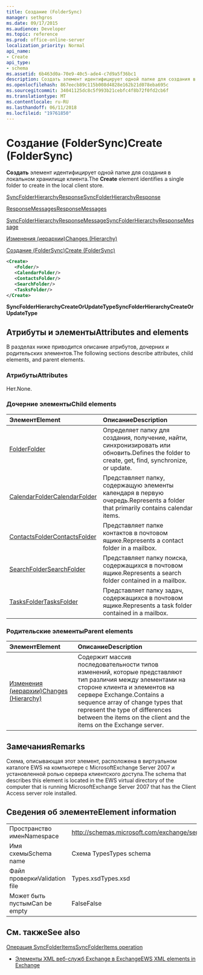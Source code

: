 ```yaml
---
title: Создание (FolderSync)
manager: sethgros
ms.date: 09/17/2015
ms.audience: Developer
ms.topic: reference
ms.prod: office-online-server
localization_priority: Normal
api_name:
- Create
api_type:
- schema
ms.assetid: 6b463d0a-70e9-40c5-ade4-c7d9a5f36bc1
description: Создать элемент идентифицирует одной папке для создания в локальном хранилище клиента.
ms.openlocfilehash: 867eecb89c115b008d4828e162b21d078eba695c
ms.sourcegitcommit: 34041125dc8c5f993b21cebfc4f8b72f0fd2cb6f
ms.translationtype: MT
ms.contentlocale: ru-RU
ms.lasthandoff: 06/11/2018
ms.locfileid: "19761850"
---
```

# <a name="create-foldersync"></a><span data-ttu-id="1b9be-103">Создание (FolderSync)</span><span class="sxs-lookup"><span data-stu-id="1b9be-103">Create (FolderSync)</span></span>

<span data-ttu-id="1b9be-104">**Создать** элемент идентифицирует одной папке для создания в локальном хранилище клиента.</span><span class="sxs-lookup"><span data-stu-id="1b9be-104">The **Create** element identifies a single folder to create in the local client store.</span></span> 
  
[<span data-ttu-id="1b9be-105">SyncFolderHierarchyResponse</span><span class="sxs-lookup"><span data-stu-id="1b9be-105">SyncFolderHierarchyResponse</span></span>](syncfolderhierarchyresponse.md)
  
[<span data-ttu-id="1b9be-106">ResponseMessages</span><span class="sxs-lookup"><span data-stu-id="1b9be-106">ResponseMessages</span></span>](responsemessages.md)
  
[<span data-ttu-id="1b9be-107">SyncFolderHierarchyResponseMessage</span><span class="sxs-lookup"><span data-stu-id="1b9be-107">SyncFolderHierarchyResponseMessage</span></span>](syncfolderhierarchyresponsemessage.md)
  
[<span data-ttu-id="1b9be-108">Изменения (иерархии)</span><span class="sxs-lookup"><span data-stu-id="1b9be-108">Changes (Hierarchy)</span></span>](changes-hierarchy.md)
  
[<span data-ttu-id="1b9be-109">Создание (FolderSync)</span><span class="sxs-lookup"><span data-stu-id="1b9be-109">Create (FolderSync)</span></span>](create-foldersync.md)
  
```xml
<Create>
   <Folder/>
   <CalendarFolder/>
   <ContactsFolder/>
   <SearchFolder/>
   <TasksFolder/>
</Create>
```

 <span data-ttu-id="1b9be-110">**SyncFolderHierarchyCreateOrUpdateType**</span><span class="sxs-lookup"><span data-stu-id="1b9be-110">**SyncFolderHierarchyCreateOrUpdateType**</span></span>
## <a name="attributes-and-elements"></a><span data-ttu-id="1b9be-111">Атрибуты и элементы</span><span class="sxs-lookup"><span data-stu-id="1b9be-111">Attributes and elements</span></span>

<span data-ttu-id="1b9be-112">В разделах ниже приводится описание атрибутов, дочерних и родительских элементов.</span><span class="sxs-lookup"><span data-stu-id="1b9be-112">The following sections describe attributes, child elements, and parent elements.</span></span>
  
### <a name="attributes"></a><span data-ttu-id="1b9be-113">Атрибуты</span><span class="sxs-lookup"><span data-stu-id="1b9be-113">Attributes</span></span>

<span data-ttu-id="1b9be-114">Нет.</span><span class="sxs-lookup"><span data-stu-id="1b9be-114">None.</span></span>
  
### <a name="child-elements"></a><span data-ttu-id="1b9be-115">Дочерние элементы</span><span class="sxs-lookup"><span data-stu-id="1b9be-115">Child elements</span></span>

|<span data-ttu-id="1b9be-116">**Элемент**</span><span class="sxs-lookup"><span data-stu-id="1b9be-116">**Element**</span></span>|<span data-ttu-id="1b9be-117">**Описание**</span><span class="sxs-lookup"><span data-stu-id="1b9be-117">**Description**</span></span>|
|:-----|:-----|
|[<span data-ttu-id="1b9be-118">Folder</span><span class="sxs-lookup"><span data-stu-id="1b9be-118">Folder</span></span>](folder.md) <br/> |<span data-ttu-id="1b9be-119">Определяет папку для создания, получение, найти, синхронизировать или обновить.</span><span class="sxs-lookup"><span data-stu-id="1b9be-119">Defines the folder to create, get, find, synchronize, or update.</span></span>  <br/> |
|[<span data-ttu-id="1b9be-120">CalendarFolder</span><span class="sxs-lookup"><span data-stu-id="1b9be-120">CalendarFolder</span></span>](calendarfolder.md) <br/> |<span data-ttu-id="1b9be-121">Представляет папку, содержащую элементы календаря в первую очередь.</span><span class="sxs-lookup"><span data-stu-id="1b9be-121">Represents a folder that primarily contains calendar items.</span></span>  <br/> |
|[<span data-ttu-id="1b9be-122">ContactsFolder</span><span class="sxs-lookup"><span data-stu-id="1b9be-122">ContactsFolder</span></span>](contactsfolder.md) <br/> |<span data-ttu-id="1b9be-123">Представляет папке контактов в почтовом ящике.</span><span class="sxs-lookup"><span data-stu-id="1b9be-123">Represents a contact folder in a mailbox.</span></span>  <br/> |
|[<span data-ttu-id="1b9be-124">SearchFolder</span><span class="sxs-lookup"><span data-stu-id="1b9be-124">SearchFolder</span></span>](searchfolder.md) <br/> |<span data-ttu-id="1b9be-125">Представляет папку поиска, содержащихся в почтовом ящике.</span><span class="sxs-lookup"><span data-stu-id="1b9be-125">Represents a search folder contained in a mailbox.</span></span>  <br/> |
|[<span data-ttu-id="1b9be-126">TasksFolder</span><span class="sxs-lookup"><span data-stu-id="1b9be-126">TasksFolder</span></span>](tasksfolder.md) <br/> |<span data-ttu-id="1b9be-127">Представляет папку задач, содержащихся в почтовом ящике.</span><span class="sxs-lookup"><span data-stu-id="1b9be-127">Represents a task folder contained in a mailbox.</span></span>  <br/> |
   
### <a name="parent-elements"></a><span data-ttu-id="1b9be-128">Родительские элементы</span><span class="sxs-lookup"><span data-stu-id="1b9be-128">Parent elements</span></span>

|<span data-ttu-id="1b9be-129">**Элемент**</span><span class="sxs-lookup"><span data-stu-id="1b9be-129">**Element**</span></span>|<span data-ttu-id="1b9be-130">**Описание**</span><span class="sxs-lookup"><span data-stu-id="1b9be-130">**Description**</span></span>|
|:-----|:-----|
|[<span data-ttu-id="1b9be-131">Изменения (иерархии)</span><span class="sxs-lookup"><span data-stu-id="1b9be-131">Changes (Hierarchy)</span></span>](changes-hierarchy.md) <br/> |<span data-ttu-id="1b9be-132">Содержит массив последовательности типов изменений, которые представляют тип различия между элементами на стороне клиента и элементов на сервере Exchange.</span><span class="sxs-lookup"><span data-stu-id="1b9be-132">Contains a sequence array of change types that represent the type of differences between the items on the client and the items on the Exchange server.</span></span>  <br/> |
   
## <a name="remarks"></a><span data-ttu-id="1b9be-133">Замечания</span><span class="sxs-lookup"><span data-stu-id="1b9be-133">Remarks</span></span>

<span data-ttu-id="1b9be-134">Схема, описывающая этот элемент, расположена в виртуальном каталоге EWS на компьютере с MicrosoftExchange Server 2007 и установленной ролью сервера клиентского доступа.</span><span class="sxs-lookup"><span data-stu-id="1b9be-134">The schema that describes this element is located in the EWS virtual directory of the computer that is running MicrosoftExchange Server 2007 that has the Client Access server role installed.</span></span>
  
## <a name="element-information"></a><span data-ttu-id="1b9be-135">Сведения об элементе</span><span class="sxs-lookup"><span data-stu-id="1b9be-135">Element information</span></span>

|||
|:-----|:-----|
|<span data-ttu-id="1b9be-136">Пространство имен</span><span class="sxs-lookup"><span data-stu-id="1b9be-136">Namespace</span></span>  <br/> |http://schemas.microsoft.com/exchange/services/2006/types  <br/> |
|<span data-ttu-id="1b9be-137">Имя схемы</span><span class="sxs-lookup"><span data-stu-id="1b9be-137">Schema name</span></span>  <br/> |<span data-ttu-id="1b9be-138">Схема Types</span><span class="sxs-lookup"><span data-stu-id="1b9be-138">Types schema</span></span>  <br/> |
|<span data-ttu-id="1b9be-139">Файл проверки</span><span class="sxs-lookup"><span data-stu-id="1b9be-139">Validation file</span></span>  <br/> |<span data-ttu-id="1b9be-140">Types.xsd</span><span class="sxs-lookup"><span data-stu-id="1b9be-140">Types.xsd</span></span>  <br/> |
|<span data-ttu-id="1b9be-141">Может быть пустым</span><span class="sxs-lookup"><span data-stu-id="1b9be-141">Can be empty</span></span>  <br/> |<span data-ttu-id="1b9be-142">False</span><span class="sxs-lookup"><span data-stu-id="1b9be-142">False</span></span>  <br/> |
   
## <a name="see-also"></a><span data-ttu-id="1b9be-143">См. также</span><span class="sxs-lookup"><span data-stu-id="1b9be-143">See also</span></span>



[<span data-ttu-id="1b9be-144">Операция SyncFolderItems</span><span class="sxs-lookup"><span data-stu-id="1b9be-144">SyncFolderItems operation</span></span>](syncfolderitems-operation.md)


- [<span data-ttu-id="1b9be-145">Элементы XML веб-служб Exchange в Exchange</span><span class="sxs-lookup"><span data-stu-id="1b9be-145">EWS XML elements in Exchange</span></span>](ews-xml-elements-in-exchange.md)

